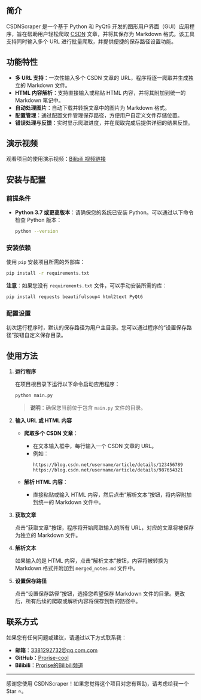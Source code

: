 ## 简介

CSDNScraper 是一个基于 Python 和 PyQt6 开发的图形用户界面（GUI）应用程序，旨在帮助用户轻松爬取 [CSDN](https://www.csdn.net/) 文章，并将其保存为 Markdown 格式。该工具支持同时输入多个 URL 进行批量爬取，并提供便捷的保存路径设置功能。

## 功能特性

- **多 URL 支持**：一次性输入多个 CSDN 文章的 URL，程序将逐一爬取并生成独立的 Markdown 文件。
- **HTML 内容解析**：支持直接输入或粘贴 HTML 内容，并将其附加到统一的 Markdown 笔记中。
- **自动处理图片**：自动下载并转换文章中的图片为 Markdown 格式。
- **配置管理**：通过配置文件管理保存路径，方便用户自定义文件存储位置。
- **错误处理与反馈**：实时显示爬取进度，并在爬取完成后提供详细的结果反馈。

## 演示视频

观看项目的使用演示视频：[Bilibili 视频链接](https://www.bilibili.com/video/BV19v4de6EPK/)

## 安装与配置

### 前提条件

- **Python 3.7 或更高版本**：请确保您的系统已安装 Python。可以通过以下命令检查 Python 版本：

  ```bash
  python --version
  ```
### 安装依赖

使用 `pip` 安装项目所需的外部库：

```bash
pip install -r requirements.txt
```

**注意**：如果您没有 `requirements.txt` 文件，可以手动安装所需的库：

```bash
pip install requests beautifulsoup4 html2text PyQt6
```

### 配置设置

初次运行程序时，默认的保存路径为用户主目录。您可以通过程序的“设置保存路径”按钮自定义保存目录。

## 使用方法

1. **运行程序**

   在项目根目录下运行以下命令启动应用程序：

   ```bash
   python main.py
   ```

   > **说明**：确保您当前位于包含 `main.py` 文件的目录。

2. **输入 URL 或 HTML 内容**

   - **爬取多个 CSDN 文章**：
     - 在文本输入框中，每行输入一个 CSDN 文章的 URL。
     - 例如：
       ```
       https://blog.csdn.net/username/article/details/123456789
       https://blog.csdn.net/username/article/details/987654321
       ```

   - **解析 HTML 内容**：
     - 直接粘贴或输入 HTML 内容，然后点击“解析文本”按钮，将内容附加到统一的 Markdown 文件中。

3. **获取文章**

   点击“获取文章”按钮，程序将开始爬取输入的所有 URL，对应的文章将被保存为独立的 Markdown 文件。

4. **解析文本**

   如果输入的是 HTML 内容，点击“解析文本”按钮，内容将被转换为 Markdown 格式并附加到 `merged_notes.md` 文件中。

5. **设置保存路径**

   点击“设置保存路径”按钮，选择您希望保存 Markdown 文件的目录。更改后，所有后续的爬取或解析内容将保存到新的路径中。

## 联系方式

如果您有任何问题或建议，请通过以下方式联系我：

- **邮箱**：3381292732@qq.com.com
- **GitHub**：[Prorise-cool](https://github.com/Prorise-cool)
- **Bilibili**：[Prorise的Bilibili频道](https://space.bilibili.com/361040115)

---

感谢您使用 CSDNScraper！如果您觉得这个项目对您有帮助，请考虑给我一个 Star ⭐。

